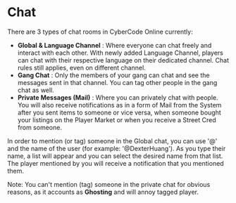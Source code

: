 # Chat

There are 3 types of chat rooms in CyberCode Online currently: 
- **Global & Language Channel** : Where everyone can chat freely and interact with each other. With newly added Language Channel, players can chat with their respective language on their dedicated channel. Chat rules still applies, even on different channel. 
- **Gang Chat** : Only the members of your gang can chat and see the messages sent in that channel. You can tag other people in the gang chat as well.
- **Private Messages (Mail)** : Where you can privately chat with people. You will also receive notifications as in a form of Mail from the System after you sent items to someone or vice versa, when someone bought your listings on the Player Market or when you receive a Street Cred from someone.

In order to mention (or tag) someone in the Global chat, you can use '@' and the name of the user (for example: '@DexterHuang'). As you type their name, a list will appear and you can select the desired name from that list. The player mentioned by you will receive a notification that you mentioned them. 

Note: You can't mention (tag) someone in the private chat for obvious reasons, as it accounts as **Ghosting** and will annoy tagged player.